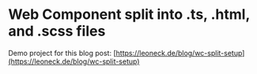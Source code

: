 # Web Component split into .ts, .html, and .scss files

Demo project for this blog post: [https://leoneck.de/blog/wc-split-setup](https://leoneck.de/blog/wc-split-setup)
